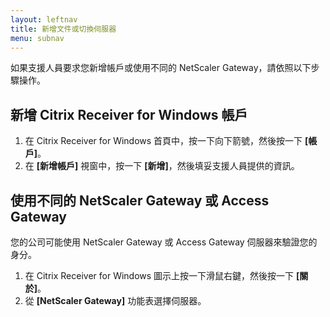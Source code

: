 ```yaml
---
layout: leftnav
title: 新增文件或切換伺服器
menu: subnav
---
```


如果支援人員要求您新增帳戶或使用不同的 NetScaler Gateway，請依照以下步驟操作。

## 新增 Citrix Receiver for Windows 帳戶

1. 在 Citrix Receiver for Windows 首頁中，按一下向下箭號，然後按一下 **[帳戶]**。
2. 在 **[新增帳戶]** 視窗中，按一下 **[新增]**，然後填妥支援人員提供的資訊。

## 使用不同的 NetScaler Gateway 或 Access Gateway

您的公司可能使用 NetScaler Gateway 或 Access Gateway 伺服器來驗證您的身分。

1. 在 Citrix Receiver for Windows 圖示上按一下滑鼠右鍵，然後按一下 **[關於]**。
2. 從 **[NetScaler Gateway]** 功能表選擇伺服器。

